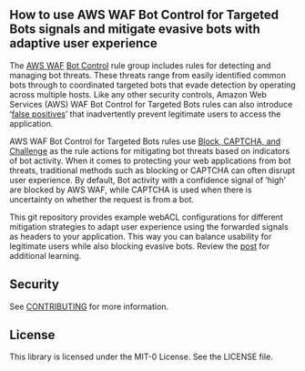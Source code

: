 ## How to use AWS WAF Bot Control for Targeted Bots signals and mitigate evasive bots with adaptive user experience

The [AWS WAF](https://aws.amazon.com/waf/) [Bot Control](https://aws.amazon.com/waf/features/bot-control/) rule group includes rules for detecting and managing bot threats. These threats range from easily identified common bots through to coordinated targeted bots that evade detection by operating across multiple hosts. Like any other security controls, Amazon Web Services (AWS) WAF Bot Control for Targeted Bots rules can also introduce ‘[false positives](https://aws.amazon.com/developer/application-security-performance/articles/managing-waf-false-positives-in-aws-waf/)’ that inadvertently prevent legitimate users to access the application. 

AWS WAF Bot Control for Targeted Bots rules use [Block, CAPTCHA, and Challenge](https://aws.amazon.com/blogs/networking-and-content-delivery/protect-against-bots-with-aws-waf-challenge-and-captcha-actions/) as the rule actions for mitigating bot threats based on indicators of bot activity. When it comes to protecting your web applications from bot threats, traditional methods such as blocking or CAPTCHA can often disrupt user experience. By default, Bot activity with a confidence signal of ‘high’ are blocked by AWS WAF, while CAPTCHA is used when there is uncertainty on whether the request is from a bot.

This git repository provides example webACL configurations for different mitigation strategies to adapt user experience using the forwarded signals as headers to your application. This way you can balance usability for legitimate users while also blocking evasive bots. Review the [post](https://aws-blogs-prod.amazon.com/networking-and-content-delivery/?p=25873&preview=true) for additional learning.

## Security

See [CONTRIBUTING](CONTRIBUTING.md#security-issue-notifications) for more information.

## License

This library is licensed under the MIT-0 License. See the LICENSE file.

